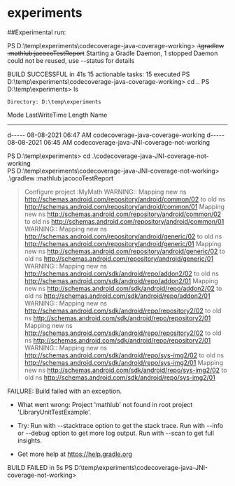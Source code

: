 # experiments


##Experimental run:





PS D:\temp\experiments\codecoverage-java-coverage-working> ~~.\gradlew :mathlub:jacocoTestReport~~
Starting a Gradle Daemon, 1 stopped Daemon could not be reused, use --status for details

BUILD SUCCESSFUL in 41s
15 actionable tasks: 15 executed
PS D:\temp\experiments\codecoverage-java-coverage-working> cd ..
PS D:\temp\experiments> ls


    Directory: D:\temp\experiments


Mode                 LastWriteTime         Length Name
----                 -------------         ------ ----
d-----        08-08-2021  06:47 AM                codecoverage-java-coverage-working
d-----        08-08-2021  06:45 AM                codecoverage-java-JNI-coverage-not-working


PS D:\temp\experiments> cd .\codecoverage-java-JNI-coverage-not-working\
PS D:\temp\experiments\codecoverage-java-JNI-coverage-not-working> .\gradlew :mathlub:jacocoTestReport

> Configure project :MyMath
WARNING:: Mapping new ns http://schemas.android.com/repository/android/common/02 to old ns http://schemas.android.com/repository/android/common/01
Mapping new ns http://schemas.android.com/repository/android/common/02 to old ns http://schemas.android.com/repository/android/common/01
WARNING:: Mapping new ns http://schemas.android.com/repository/android/generic/02 to old ns http://schemas.android.com/repository/android/generic/01
Mapping new ns http://schemas.android.com/repository/android/generic/02 to old ns http://schemas.android.com/repository/android/generic/01
WARNING:: Mapping new ns http://schemas.android.com/sdk/android/repo/addon2/02 to old ns http://schemas.android.com/sdk/android/repo/addon2/01
Mapping new ns http://schemas.android.com/sdk/android/repo/addon2/02 to old ns http://schemas.android.com/sdk/android/repo/addon2/01
WARNING:: Mapping new ns http://schemas.android.com/sdk/android/repo/repository2/02 to old ns http://schemas.android.com/sdk/android/repo/repository2/01
Mapping new ns http://schemas.android.com/sdk/android/repo/repository2/02 to old ns http://schemas.android.com/sdk/android/repo/repository2/01
WARNING:: Mapping new ns http://schemas.android.com/sdk/android/repo/sys-img2/02 to old ns http://schemas.android.com/sdk/android/repo/sys-img2/01
Mapping new ns http://schemas.android.com/sdk/android/repo/sys-img2/02 to old ns http://schemas.android.com/sdk/android/repo/sys-img2/01

FAILURE: Build failed with an exception.

* What went wrong:
Project 'mathlub' not found in root project 'LibraryUnitTestExample'.

* Try:
Run with --stacktrace option to get the stack trace. Run with --info or --debug option to get more log output. Run with --scan to get full insights.

* Get more help at https://help.gradle.org

BUILD FAILED in 5s
PS D:\temp\experiments\codecoverage-java-JNI-coverage-not-working>
